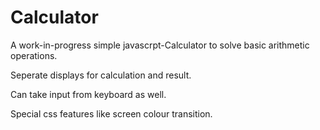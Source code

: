 # Calculator

A work-in-progress simple javascrpt-Calculator to solve basic arithmetic operations.

Seperate displays for calculation and result.

Can take input from keyboard as well.

Special css features like screen colour transition.
